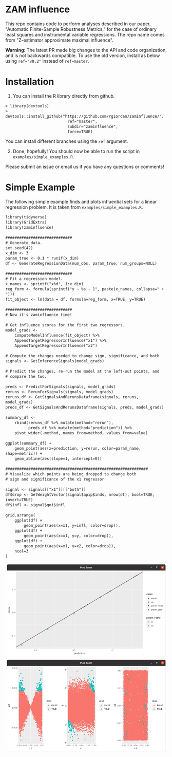 # ZAM influence

This repo contains code to perform analyses described in our paper, "Automatic
Finite-Sample Robustness Metrics," for the case of ordinary least squares and
instrumental variable regressions. The repo name comes from "Z-estimator
approximate maximal influence".

**Warning:**  The latest PR made big changes to the API and code organization,
and is not backwards compatible.  To use the old version, install as below
using `ref="v0.2"` instead of `ref=master`.

# Installation

1. You can install the R library directly from github.
```
> library(devtools)
> devtools::install_github("https://github.com/rgiordan/zaminfluence/",
                           ref="master",
                           subdir="zaminfluence",
                           force=TRUE)
```

You can install different branches using the `ref` argument.

2. Done, hopefully!  You should now be able to run the script in
   `examples/simple_examples.R`.

Please submit an issue or email us if you have any questions or comments!

# Simple Example

The following simple example finds and plots influential
sets for a linear regression problem.  It is taken from
`examples/simple_examples.R`.

```
library(tidyverse)
library(GridExtra)
library(zaminfluence)

#############################
# Generate data.
set.seed(42)
x_dim <- 3
param_true <- 0.1 * runif(x_dim)
df <- GenerateRegressionData(num_obs, param_true, num_groups=NULL)

#############################
# Fit a regression model.
x_names <- sprintf("x%d", 1:x_dim)
reg_form <- formula(sprintf("y ~ %s - 1", paste(x_names, collapse=" + ")))
fit_object <- lm(data = df, formula=reg_form, x=TRUE, y=TRUE)

#############################
# Now it's zaminfluence time!

# Get influence scores for the first two regressors.
model_grads <-
    ComputeModelInfluence(fit_object) %>%
    AppendTargetRegressorInfluence("x1") %>%
    AppendTargetRegressorInfluence("x2")

# Compute the changes needed to change sign, significance, and both
signals <- GetInferenceSignals(model_grads)

# Predict the changes, re-run the model at the left-out points, and
# compare the two.

preds <- PredictForSignals(signals, model_grads)
reruns <- RerunForSignals(signals, model_grads)
reruns_df <- GetSignalsAndRerunsDataframe(signals, reruns, model_grads)
preds_df <- GetSignalsAndRerunsDataframe(signals, preds, model_grads)

summary_df <-
    rbind(reruns_df %>% mutate(method="rerun"),
          preds_df %>% mutate(method="prediction")) %>%
    pivot_wider(-method, names_from=method, values_from=value)

ggplot(summary_df) +
    geom_point(aes(x=prediction, y=rerun, color=param_name, shape=metric)) +
    geom_abline(aes(slope=1, intercept=0))

##############################################################
# Visualize which points are being dropped to change both
# sign and significance of the x1 regressor

signal <- signals[["x1"]][["both"]]
df$drop <- GetWeightVector(signal$apip$inds, nrow(df), bool=TRUE, invert=TRUE)
df$infl <- signal$qoi$infl

grid.arrange(
    ggplot(df) +
        geom_point(aes(x=x1, y=infl, color=drop)),
    ggplot(df) +
        geom_point(aes(x=x1, y=y, color=drop)),
    ggplot(df) +
        geom_point(aes(x=x1, y=x2, color=drop)),
    ncol=3
)
```

![rerun plot](examples/rerun_vs_pred.png)
![dropped points](examples/dropped_points.png)
